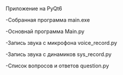 Приложение на PyQt6

-Собранная программа main.exe

-Основнай программа Main.py

-Запись звука с микрофона voice_record.py

-Запись звука с динамиков sys_record.py

-Список вопросов и ответов question.py

